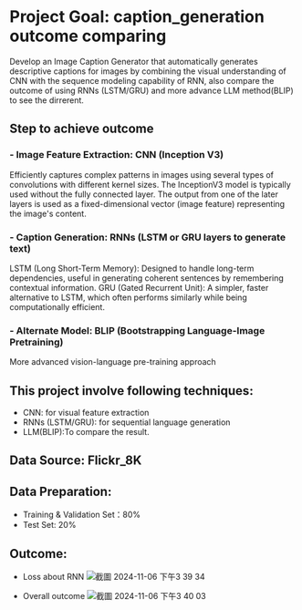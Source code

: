 # Project Goal: caption_generation outcome comparing
Develop an Image Caption Generator that automatically generates descriptive captions for images by combining the visual understanding of CNN with the sequence modeling capability of RNN, also compare the outcome of using RNNs (LSTM/GRU) and more advance  LLM method(BLIP) to see the dirrerent.


## Step to achieve outcome
### - Image Feature Extraction: CNN (Inception V3)
Efficiently captures complex patterns in images using several types of convolutions with different kernel sizes.
The InceptionV3 model is typically used without the fully connected  layer. The output from one of the later layers is used as a fixed-dimensional vector (image feature) representing the image's content.

### - Caption Generation: RNNs (LSTM or GRU layers to generate text)
LSTM (Long Short-Term Memory): Designed to handle long-term dependencies, useful in generating coherent sentences by remembering contextual information.
GRU (Gated Recurrent Unit): A simpler, faster alternative to LSTM, which often performs similarly while being computationally efficient.

### - Alternate Model: BLIP (Bootstrapping Language-Image Pretraining)
More advanced vision-language pre-training approach


## This project involve following techniques:

- CNN:  for visual feature extraction
- RNNs (LSTM/GRU): for sequential language generation
- LLM(BLIP):To compare the result.

## Data Source: Flickr_8K


## Data Preparation:
- Training & Validation Set：80%
- Test Set: 20%

## Outcome: 

- Loss about RNN 
![截圖 2024-11-06 下午3 39 34](https://github.com/user-attachments/assets/d50c0fc8-a14a-4fe8-82e9-148bb21a5996)

- Overall outcome
![截圖 2024-11-06 下午3 40 03](https://github.com/user-attachments/assets/53b87c8a-5fca-47bf-b641-5749fa9ef355)
